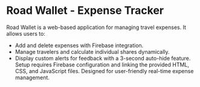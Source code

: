 # Road Wallet - Expense Tracker

Road Wallet is a web-based application for managing travel expenses. It allows users to:

- Add and delete expenses with Firebase integration.
- Manage travelers and calculate individual shares dynamically.
- Display custom alerts for feedback with a 3-second auto-hide feature.
Setup requires Firebase configuration and linking the provided HTML, CSS, and JavaScript files. Designed for user-friendly real-time expense management.
